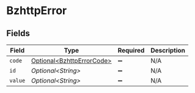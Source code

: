 # BzhttpError


## Fields

| Field                                                                    | Type                                                                     | Required                                                                 | Description                                                              |
| ------------------------------------------------------------------------ | ------------------------------------------------------------------------ | ------------------------------------------------------------------------ | ------------------------------------------------------------------------ |
| `code`                                                                   | [Optional\<BzhttpErrorCode>](../../models/components/BzhttpErrorCode.md) | :heavy_minus_sign:                                                       | N/A                                                                      |
| `id`                                                                     | *Optional\<String>*                                                      | :heavy_minus_sign:                                                       | N/A                                                                      |
| `value`                                                                  | *Optional\<String>*                                                      | :heavy_minus_sign:                                                       | N/A                                                                      |